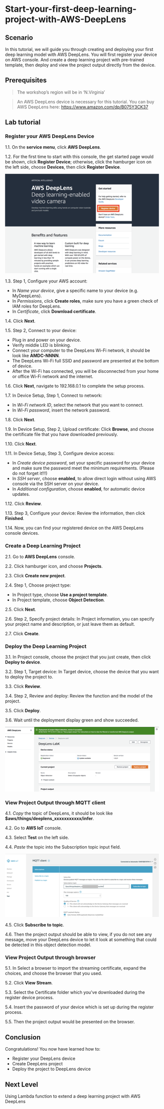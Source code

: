 # Start-your-first-deep-learning-project-with-AWS-DeepLens



## Scenario
In this tutorial, we will guide you through creating and deploying your first deep learning model with AWS DeepLens. You will first register your device on AWS console. And create a deep learning project with pre-trained template, then deploy and view the project output directly from the device.


## Prerequisites
>The workshop’s region will be in ‘N.Virginia’

>An AWS DeepLens device is necessary for this tutorial. You can buy AWS DeepLens here: https://www.amazon.com/dp/B075Y3CK37


## Lab tutorial
### Register your AWS DeepLens Device
1.1.  On the **service menu**, click **AWS DeepLens**.

1.2. For the first time to start with this console, the get started page would be shown, click **Register Device**; otherwise, click the hamburger icon on the left side, choose **Devices**, then click **Register Device**. 

![register_device.png](/images/register_device.png)

1.3. Step 1, Configure your AWS account: 
* In *Name your device*, give a specific name to your device (e.g. MyDeepLens).
* In *Permissions*, click **Create roles**, make sure you have a green check of IAM roles for DeepLens.
* In *Certificate*, click **Download certificate**.

1.4. Click **Next**.

1.5. Step 2, Connect to your device:
* Plug in and power on your device.
* Verify middle LED is blinking.
* Connect your computer to the DeepLens Wi-Fi network, it should be look like **AMDC-NNNN**.
* The DeepLens Wi-Fi full SSID and password are presented at the bottom of device.
* After the Wi-Fi has connected, you will be disconnected from your home or office Wi-Fi network and the internet.

1.6. Click **Next**, navigate to 192.168.0.1 to complete the setup process.

1.7. In Device Setup, Step 1, Connect to network:
* In *Wi-Fi network ID*, select the network that you want to connect.
* In *Wi-Fi password*, insert the network password.

1.8. Click **Next**.

1.9. In Device Setup, Step 2, Upload certificate: Click **Browse**, and choose the certificate file that you have downloaded previously.

1.10. Click **Next**.

1.11. In Device Setup, Step 3, Configure device access:
* In *Create device password*, set your specific password for your device and make sure the password meet the minimum requirements. (Please do not forget it!!!)
* In *SSH server*, choose **enabled**, to allow direct login without using AWS console via the SSH server on your device.
* In *Additional configuration*, choose **enabled**, for automatic device updates.

1.12. Click **Review**.

1.13. Step 3, Configure your device: Review the information, then click **Finished**.

1.14. Now, you can find your registered device on the AWS DeepLens console devices.



### Create a Deep Learning Project

2.1. Go to **AWS DeepLens** console.

2.2. Click hamburger icon, and choose **Projects**.

2.3. Click **Create new project**.

2.4. Step 1, Choose project type:
* In Project type, choose **Use a project template**.
* In Project template, choose **Object Detection**.

2.5. Click **Next**.

2.6. Step 2, Specify project details: In Project information, you can specify your project name and description, or just leave them as default.

2.7. Click **Create**.

### Deploy the Deep Learning Project

3.1. In Project console, choose the project that you just create, then click **Deploy to device**.

3.2. Step 1, Target device: In Target device, choose the device that you want to deploy the project to.

3.3. Click **Review**. 

3.4. Step 2, Review and deploy: Review the function and the model of the project.

3.5. Click **Deploy**.

3.6. Wait until the deployment display green and show succeeded.


![deploy_succeed.png](/images/deploy_succeed.png)


### View Project Output through MQTT client

4.1. *Copy* the topic of DeepLens, it should be look like **$aws/things/deeplens_xxxxxxxxxxx/infer**.

4.2. Go to **AWS IoT** console.

4.3. Select **Test** on the left side.

4.4. *Paste* the topic into the Subscription topic input field.

![MQTT_topic.png](/images/MQTT_topic.png)

4.5. Click **Subscribe to topic**.

4.6. Then the project output should be able to view, if you do not see any message, move your DeepLens device to let it look at something that could be detected in this object detection model.

### View Project Output through browser

5.1. In Select a browser to import the streaming certificate, expand the choices, and choose the browser that you used.

5.2. Click **View Stream**.

5.3. Select the Certificate folder which you've downloaded during the register device process.

5.4. Insert the password of your device which is set up during the register process.

5.5. Then the project output would be presented on the browser.


## Conclusion

Congratulations! You now have learned how to:
* Register your DeepLens device
* Create DeepLens project
* Deploy the project to DeepLens device

## Next Level
Using Lambda function to extend a deep learning project with AWS DeepLens

